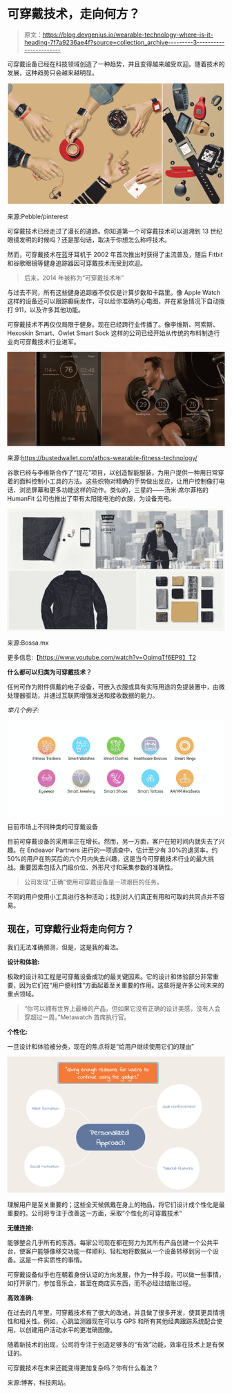 # 可穿戴技术，走向何方？

> 原文：<https://blog.devgenius.io/wearable-technology-where-is-it-heading-7f7a9236ae4f?source=collection_archive---------3----------------------->

可穿戴设备已经在科技领域创造了一种趋势，并且变得越来越受欢迎。随着技术的发展，这种趋势只会越来越明显。

![](img/8cb6117f6994f132d52ba8336980ab7d.png)

来源:Pebble/pinterest

可穿戴技术已经走过了漫长的道路。你知道第一个可穿戴技术可以追溯到 13 世纪眼镜发明的时候吗？还是那句话，取决于你想怎么称呼技术。

然而，可穿戴技术在蓝牙耳机于 2002 年首次推出时获得了主流普及，随后 Fitbit 和谷歌眼镜等健身追踪器因可穿戴技术而受到欢迎。

> 后来，2014 年被称为“可穿戴技术年”

与过去不同，所有这些健身追踪器不仅仅是计算步数和卡路里。像 Apple Watch 这样的设备还可以跟踪癫痫发作，可以给你准确的心电图，并在紧急情况下自动拨打 911，以及许多其他功能。

可穿戴技术不再仅仅局限于健身。现在已经跨行业传播了。像李维斯、阿索斯、Hexoskin Smart、Owlet Smart Sock 这样的公司已经开始从传统的布料制造行业向可穿戴技术行业进军。

![](img/ea299ea93cba95a00ac36cdf6826b442.png)

来源:https://bustedwallet.com/athos-wearable-fitness-technology/

谷歌已经与李维斯合作了“提花”项目，以创造智能服装，为用户提供一种用日常穿着的面料控制小工具的方法。这些织物对精确的手势做出反应，让用户控制像打电话、浏览屏幕和更多功能这样的动作。类似的，三星的——汤米·席尔菲格的 HumanFit 公司也推出了带有太阳能电池的衣服，为设备充电。

![](img/ef4d829c0290c7ab9a01b863196515a8.png)

来源:Bossa.mx

更多信息:【https://www.youtube.com/watch?v=OqimqTf6EP8】T2

**什么都可以归类为可穿戴技术？**

任何可作为附件佩戴的电子设备，可嵌入衣服或具有实际用途的免提装置中，由微处理器驱动，并通过互联网增强发送和接收数据的能力。

*举几个例子:*

![](img/8ffa9981f0b7020111d158f6bb591c7d.png)

目前市场上不同种类的可穿戴设备

目前可穿戴设备的采用率正在增长。然而，另一方面，客户在短时间内就失去了兴趣。在 Endeavor Partners 进行的一项调查中，估计至少有 30%的退货率，约 50%的用户在购买后的六个月内失去兴趣，这是当今可穿戴技术行业的最大挑战。重要因素包括入门级价位、外形尺寸和采集参数的准确性。

> 公司发现“正确”使用可穿戴设备是一项艰巨的任务。

不同的用户使用小工具进行各种活动；找到对人们真正有用和可取的共同点并不容易。

## 现在，可穿戴行业将走向何方？

我们无法准确预测，但是，这是我的看法。

**设计和体验:**

极致的设计和工程是可穿戴设备成功的最关键因素。它的设计和体验部分非常重要，因为它们在“用户便利性”方面起着至关重要的作用。这些将是许多公司未来的重点领域。

> “你可以拥有世界上最棒的产品，但如果它没有正确的设计美感，没有人会穿超过一周。”Metawatch 首席执行官。

**个性化:**

一旦设计和体验被分类，现在的焦点将是“给用户继续使用它们的理由”

![](img/3c48a3b838c2a8ec1dfb9cea0cb7d7e2.png)

理解用户是至关重要的；这些全天候佩戴在身上的物品，将它们设计成个性化是最重要的。公司将专注于改善这一方面，采取“个性化的可穿戴技术”

**无缝连接:**

能够整合几乎所有的东西。每家公司现在都在努力为其所有产品创建一个公共平台，使客户能够像移交功能一样顺利、轻松地将数据从一个设备转移到另一个设备。这是一件实质性的事情。

可穿戴设备似乎也在朝着身份认证的方向发展，作为一种手段，可以做一些事情，如打开家门，参加音乐会，甚至在商店买东西，而不必经过结账过程。

**高效准确:**

在过去的几年里，可穿戴技术有了很大的改进，并且做了很多开发，使其更具情境性和相关性。例如，心跳监测器现在可以与 GPS 和所有其他经典跟踪系统配合使用，以创建用户活动水平的更准确图像。

随着新技术的出现，公司将专注于创造足够多的“有效”功能，效率在技术上是有保证的。

可穿戴技术在未来还能变得更加复杂吗？你有什么看法？

来源:博客，科技网站。